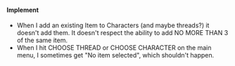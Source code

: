 #### Implement
- When I add an existing Item to Characters (and maybe threads?) it doesn't add them.   It doesn't respect the ability to add NO MORE THAN 3 of the same item.
- When I hit CHOOSE THREAD or CHOOSE CHARACTER on the main menu, I sometimes get "No item selected", which shouldn't happen.